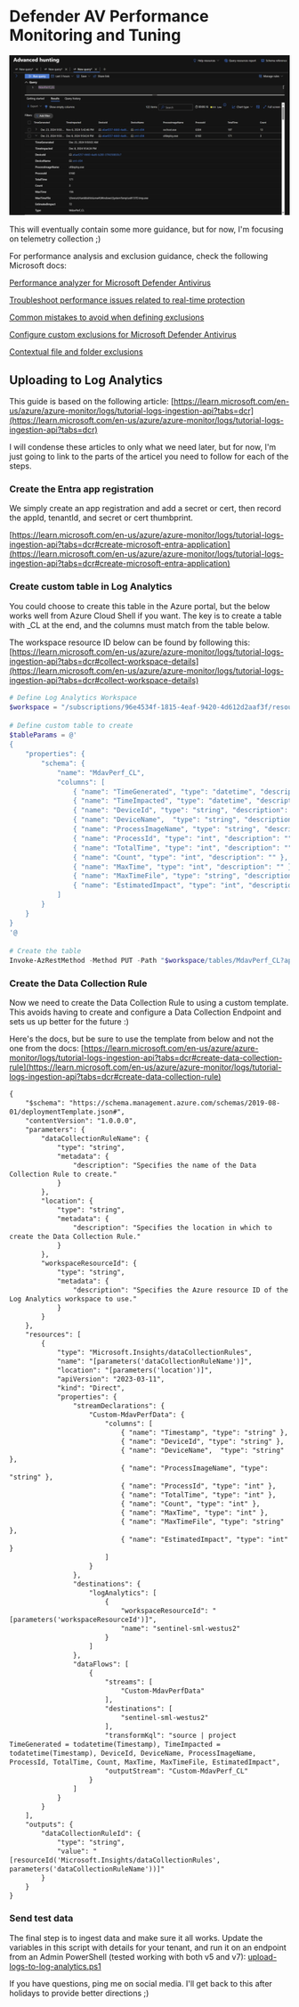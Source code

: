 # Defender AV Performance Monitoring and Tuning

![img](.\img\law.png)

This will eventually contain some more guidance, but for now, I'm focusing on telemetry collection ;)

For performance analysis and exclusion guidance, check the following Microsoft docs:

[Performance analyzer for Microsoft Defender Antivirus](https://learn.microsoft.com/en-us/defender-endpoint/tune-performance-defender-antivirus)

[Troubleshoot performance issues related to real-time protection](https://learn.microsoft.com/en-us/defender-endpoint/troubleshoot-performance-issues)

[Common mistakes to avoid when defining exclusions](https://learn.microsoft.com/en-us/defender-endpoint/common-exclusion-mistakes-microsoft-defender-antivirus)

[Configure custom exclusions for Microsoft Defender Antivirus](https://learn.microsoft.com/en-us/defender-endpoint/configure-exclusions-microsoft-defender-antivirus)

[Contextual file and folder exclusions](https://learn.microsoft.com/en-us/defender-endpoint/configure-contextual-file-folder-exclusions-microsoft-defender-antivirus)

## Uploading to Log Analytics

This guide is based on the following article: [https://learn.microsoft.com/en-us/azure/azure-monitor/logs/tutorial-logs-ingestion-api?tabs=dcr](https://learn.microsoft.com/en-us/azure/azure-monitor/logs/tutorial-logs-ingestion-api?tabs=dcr)

I will condense these articles to only what we need later, but for now, I'm just going to link to the parts of the articel you need to follow for each of the steps.

### Create the Entra app registration

We simply create an app registration and add a secret or cert, then record the appId, tenantId, and secret or cert thumbprint.

[https://learn.microsoft.com/en-us/azure/azure-monitor/logs/tutorial-logs-ingestion-api?tabs=dcr#create-microsoft-entra-application](https://learn.microsoft.com/en-us/azure/azure-monitor/logs/tutorial-logs-ingestion-api?tabs=dcr#create-microsoft-entra-application)

### Create custom table in Log Analytics

You could choose to create this table in the Azure portal, but the below works well from Azure Cloud Shell if you want. The key is to create a table with _CL at the end, and the columns must match from the table below.

The workspace resource ID below can be found by following this: [https://learn.microsoft.com/en-us/azure/azure-monitor/logs/tutorial-logs-ingestion-api?tabs=dcr#collect-workspace-details](https://learn.microsoft.com/en-us/azure/azure-monitor/logs/tutorial-logs-ingestion-api?tabs=dcr#collect-workspace-details)

```powershell
# Define Log Analytics Workspace
$workspace = "/subscriptions/96e4534f-1815-4eaf-9420-4d612d2aaf3f/resourcegroups/sentinel-sml-westus2/providers/microsoft.operationalinsights/workspaces/sentinel-sml-westus2"

# Define custom table to create
$tableParams = @'
{
    "properties": {
        "schema": {
            "name": "MdavPerf_CL",
            "columns": [
                { "name": "TimeGenerated", "type": "datetime", "description": "" },
                { "name": "TimeImpacted", "type": "datetime", "description": "" },
                { "name": "DeviceId", "type": "string", "description": "" },
                { "name": "DeviceName",  "type": "string", "description": "" },
                { "name": "ProcessImageName", "type": "string", "description": "" },
                { "name": "ProcessId", "type": "int", "description": "" },
                { "name": "TotalTime", "type": "int", "description": "" },
                { "name": "Count", "type": "int", "description": "" },
                { "name": "MaxTime", "type": "int", "description": "" },
                { "name": "MaxTimeFile", "type": "string", "description": "" },
                { "name": "EstimatedImpact", "type": "int", "description": "" }
            ]
        }
    }
}
'@

# Create the table
Invoke-AzRestMethod -Method PUT -Path "$workspace/tables/MdavPerf_CL?api-version=2022-10-01" -Payload $tableParams
```

### Create the Data Collection Rule

Now we need to create the Data Collection Rule to using a custom template. This avoids having to create and configure a Data Collection Endpoint and sets us up better for the future :)

Here's the docs, but be sure to use the template from below and not the one from the docs: [https://learn.microsoft.com/en-us/azure/azure-monitor/logs/tutorial-logs-ingestion-api?tabs=dcr#create-data-collection-rule](https://learn.microsoft.com/en-us/azure/azure-monitor/logs/tutorial-logs-ingestion-api?tabs=dcr#create-data-collection-rule)


```
{
    "$schema": "https://schema.management.azure.com/schemas/2019-08-01/deploymentTemplate.json#",
    "contentVersion": "1.0.0.0",
    "parameters": {
        "dataCollectionRuleName": {
            "type": "string",
            "metadata": {
                "description": "Specifies the name of the Data Collection Rule to create."
            }
        },
        "location": {
            "type": "string",
            "metadata": {
                "description": "Specifies the location in which to create the Data Collection Rule."
            }
        },
        "workspaceResourceId": {
            "type": "string",
            "metadata": {
                "description": "Specifies the Azure resource ID of the Log Analytics workspace to use."
            }
        }
    },
    "resources": [
        {
            "type": "Microsoft.Insights/dataCollectionRules",
            "name": "[parameters('dataCollectionRuleName')]",
            "location": "[parameters('location')]",
            "apiVersion": "2023-03-11",
            "kind": "Direct",
            "properties": {
                "streamDeclarations": {
                    "Custom-MdavPerfData": {
                        "columns": [
                            { "name": "Timestamp", "type": "string" },
                            { "name": "DeviceId", "type": "string" },
                            { "name": "DeviceName",  "type": "string" },
                            { "name": "ProcessImageName", "type": "string" },
                            { "name": "ProcessId", "type": "int" },
                            { "name": "TotalTime", "type": "int" },
                            { "name": "Count", "type": "int" },
                            { "name": "MaxTime", "type": "int" },
                            { "name": "MaxTimeFile", "type": "string" },
                            { "name": "EstimatedImpact", "type": "int" }
                        ]
                    }
                },
                "destinations": {
                    "logAnalytics": [
                        {
                            "workspaceResourceId": "[parameters('workspaceResourceId')]",
                            "name": "sentinel-sml-westus2"
                        }
                    ]
                },
                "dataFlows": [
                    {
                        "streams": [
                            "Custom-MdavPerfData"
                        ],
                        "destinations": [
                            "sentinel-sml-westus2"
                        ],
                        "transformKql": "source | project TimeGenerated = todatetime(Timestamp), TimeImpacted = todatetime(Timestamp), DeviceId, DeviceName, ProcessImageName, ProcessId, TotalTime, Count, MaxTime, MaxTimeFile, EstimatedImpact",
                        "outputStream": "Custom-MdavPerf_CL"
                    }
                ]
            }
        }
    ],
    "outputs": {
        "dataCollectionRuleId": {
            "type": "string",
            "value": "[resourceId('Microsoft.Insights/dataCollectionRules', parameters('dataCollectionRuleName'))]"
        }
    }
}
```

### Send test data

The final step is to ingest data and make sure it all works. Update the variables in this script with details for your tenant, and run it on an endpoint from an Admin PowerShell (tested working with both v5 and v7): [upload-logs-to-log-analytics.ps1](upload-logs-to-log-analytics.ps1)

If you have questions, ping me on social media. I'll get back to this after holidays to provide better directions ;)